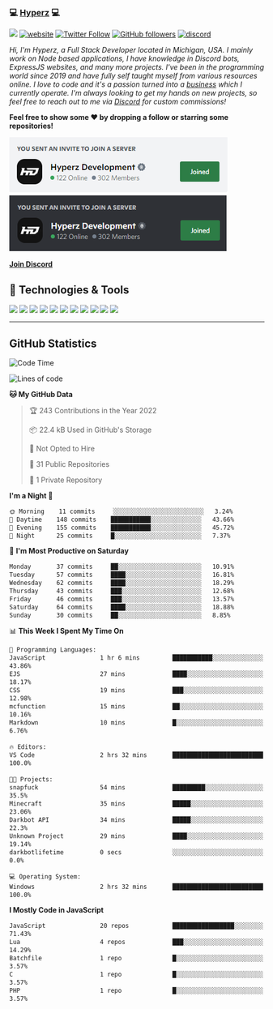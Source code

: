 ### 💻 [Hyperz][website] 💻

![](https://komarev.com/ghpvc/?username=itz-hyperz&label=Views&color=lightgrey)
[![website](https://img.shields.io/badge/Website-9B9B9B.svg?&style=flat-square&logo=Google-Chrome&logoColor=white&link=https://store.hyperz.net)](https://store.hyperz.net)
[![Twitter Follow](https://img.shields.io/twitter/follow/itz_hyperz?label=Follow)](https://twitter.com/intent/follow?screen_name=itz_hyperz)
[![GitHub followers](https://img.shields.io/github/followers/itz-hyperz?label=Follow&style=social)](https://github.com/itz-hyperz)
[![discord](https://img.shields.io/badge/Join_Discord-5865F2.svg?&style=flat-square&logo=discord&logoColor=white&link=https://store.hyperz.net/discord)](https://store.hyperz.net/discord)

*Hi, I'm Hyperz, a Full Stack Developer located in Michigan, USA. I mainly work on Node based applications, I have knowledge in Discord bots, ExpressJS websites, and many more projects. I've been in the programming world since 2019 and have fully self taught myself from various resources online. I love to code and it's a passion turned into a [business][website] which I currently operate. I'm always looking to get my hands on new projects, so feel free to reach out to me via [Discord][discord] for custom commissions!*

<b>Feel free to show some ❤️ by dropping a follow or starring some repositories!</b>

![Discord](https://raw.githubusercontent.com/itz-hyperz/itz-hyperz/master/light-new.png#gh-light-mode-only)
![Discord](https://raw.githubusercontent.com/itz-hyperz/itz-hyperz/master/dark-new.png#gh-dark-mode-only)

**[Join Discord][discord]**

## 🔧 Technologies & Tools

![](https://img.shields.io/badge/OS-Ubuntu-informational?style=flat&logo=ubuntu&logoColor=white&color=9B9B9B)
![](https://img.shields.io/badge/Editor-VS_Code-informational?style=flat&logo=vscode&logoColor=white&color=9B9B9B)
![](https://img.shields.io/badge/Code-JavaScript-informational?style=flat&logo=javascript&logoColor=white&color=9B9B9B)
![](https://img.shields.io/badge/Code-Node.JS-nformational?style=flat&logo=nodedotjs&logoColor=white&color=9B9B9B)
![](https://img.shields.io/badge/Code-Java-informational?style=flat&logo=java&logoColor=white&color=9B9B9B)
![](https://img.shields.io/badge/Code-Python-informational?style=flat&logo=python&logoColor=white&color=9B9B9B)
![](https://img.shields.io/badge/Code-HTML%20&%20CSS-informational?style=flat&logo=HTML5&logoColor=white&color=9B9B9B)
![](https://img.shields.io/badge/Tools-MySQL-informational?style=flat&logo=mysql&logoColor=white&color=9B9B9B)
![](https://img.shields.io/badge/Tools-NPM-informational?style=flat&logo=npm&logoColor=white&color=9B9B9B)
![](https://img.shields.io/badge/Tools-Spotify-informational?style=flat&logo=spotify&logoColor=white&color=9B9B9B)
![](https://img.shields.io/badge/Tools-GitHub-informational?style=flat&logo=github&logoColor=white&color=9B9B9B)

----

## GitHub Statistics

<!--START_SECTION:waka-->
![Code Time](http://img.shields.io/badge/Code%20Time-172%20hrs%2014%20mins-blue)

![Lines of code](https://img.shields.io/badge/From%20Hello%20World%20I%27ve%20Written-44%20Thousand%20lines%20of%20code-blue)

**🐱 My GitHub Data** 

> 🏆 243 Contributions in the Year 2022
 > 
> 📦 22.4 kB Used in GitHub's Storage 
 > 
> 🚫 Not Opted to Hire
 > 
> 📜 31 Public Repositories 
 > 
> 🔑 1 Private Repository 
 > 
**I'm a Night 🦉** 

```text
🌞 Morning    11 commits     ░░░░░░░░░░░░░░░░░░░░░░░░░   3.24% 
🌆 Daytime    148 commits    ███████████░░░░░░░░░░░░░░   43.66% 
🌃 Evening    155 commits    ███████████░░░░░░░░░░░░░░   45.72% 
🌙 Night      25 commits     █░░░░░░░░░░░░░░░░░░░░░░░░   7.37%

```
📅 **I'm Most Productive on Saturday** 

```text
Monday       37 commits     ██░░░░░░░░░░░░░░░░░░░░░░░   10.91% 
Tuesday      57 commits     ████░░░░░░░░░░░░░░░░░░░░░   16.81% 
Wednesday    62 commits     ████░░░░░░░░░░░░░░░░░░░░░   18.29% 
Thursday     43 commits     ███░░░░░░░░░░░░░░░░░░░░░░   12.68% 
Friday       46 commits     ███░░░░░░░░░░░░░░░░░░░░░░   13.57% 
Saturday     64 commits     ████░░░░░░░░░░░░░░░░░░░░░   18.88% 
Sunday       30 commits     ██░░░░░░░░░░░░░░░░░░░░░░░   8.85%

```


📊 **This Week I Spent My Time On** 

```text
💬 Programming Languages: 
JavaScript               1 hr 6 mins         ███████████░░░░░░░░░░░░░░   43.86% 
EJS                      27 mins             ████░░░░░░░░░░░░░░░░░░░░░   18.17% 
CSS                      19 mins             ███░░░░░░░░░░░░░░░░░░░░░░   12.98% 
mcfunction               15 mins             ██░░░░░░░░░░░░░░░░░░░░░░░   10.16% 
Markdown                 10 mins             █░░░░░░░░░░░░░░░░░░░░░░░░   6.76%

🔥 Editors: 
VS Code                  2 hrs 32 mins       █████████████████████████   100.0%

🐱‍💻 Projects: 
snapfuck                 54 mins             █████████░░░░░░░░░░░░░░░░   35.5% 
Minecraft                35 mins             █████░░░░░░░░░░░░░░░░░░░░   23.06% 
Darkbot API              34 mins             █████░░░░░░░░░░░░░░░░░░░░   22.3% 
Unknown Project          29 mins             ████░░░░░░░░░░░░░░░░░░░░░   19.14% 
darkbotlifetime          0 secs              ░░░░░░░░░░░░░░░░░░░░░░░░░   0.0%

💻 Operating System: 
Windows                  2 hrs 32 mins       █████████████████████████   100.0%

```

**I Mostly Code in JavaScript** 

```text
JavaScript               20 repos            █████████████████░░░░░░░░   71.43% 
Lua                      4 repos             ███░░░░░░░░░░░░░░░░░░░░░░   14.29% 
Batchfile                1 repo              █░░░░░░░░░░░░░░░░░░░░░░░░   3.57% 
C                        1 repo              █░░░░░░░░░░░░░░░░░░░░░░░░   3.57% 
PHP                      1 repo              █░░░░░░░░░░░░░░░░░░░░░░░░   3.57%

```



<!--END_SECTION:waka-->

[website]: https://store.hyperz.net
[twitter]: https://twitter.com/itz_hyperz
[twitch]: https://twitch.tv/itzhyperzlive
[youtube]: https://youtube.com/thatguyhyperz
[discord]: https://store.hyperz.net/discord
